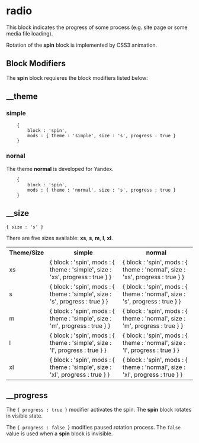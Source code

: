 # radio

This block indicates the progress of some process (e.g. site page or some media file loading).

Rotation of the **spin** block is implemented by CSS3 animation.

## Block Modifiers

The **spin** block requieres the block modifiers listed below:

## __theme


### simple

````
    {
        block : 'spin',
        mods : { theme : 'simple', size : 's', progress : true }
    }
````

### nornal

The theme **normal** is developed for Yandex.

````       
    {
        block : 'spin',
        mods : { theme : 'normal', size : 's', progress : true }
    }
````

## __size

`{ size : 's' }`

There are five sizes available: **xs**, **s**, **m**, **l**, **xl**.

<table>
  <tr>
    <th>Theme/Size</th>
    <th>simple</th>
    <th>normal</th>
  </tr>
  <tr>
    <td>xs</td>
    <td>
    {
        block : 'spin',
        mods : { theme : 'simple', size : 'xs', progress : true }
    }
</td>
    <td>       
    {
        block : 'spin',
        mods : { theme : 'normal', size : 'xs', progress : true }
    }
</td>
  </tr>
  <tr>
    <td>s</td>
    <td>
    {
        block : 'spin',
        mods : { theme : 'simple', size : 's', progress : true }
    }
    </td>
    <td>
    {
        block : 'spin',
        mods : { theme : 'normal', size : 's', progress : true }
    }
    </td>
  </tr>
  <tr>
    <td>m</td>
    <td>
    {
        block : 'spin',
        mods : { theme : 'simple', size : 'm', progress : true }
    }
    </td>
    <td>
    {
        block : 'spin',
        mods : { theme : 'normal', size : 'm', progress : true }
    }
    </td>
  </tr>
  <tr>
    <td>l</td>
    <td>
    {
        block : 'spin',
        mods : { theme : 'simple', size : 'l', progress : true }
    }
    </td>
    <td>
    {
        block : 'spin',
        mods : { theme : 'normal', size : 'l', progress : true }
    }
    </td>
  </tr>
  <tr>
    <td>xl</td>
    <td>
    {
        block : 'spin',
        mods : { theme : 'simple', size : 'xl', progress : true }
    }
    </td>
    <td>
    {
        block : 'spin',
        mods : { theme : 'normal', size : 'xl', progress : true }
    }
    </td>
  </tr>

</table>

## __progress

The `{ progress : true }` modifier activates the spin. The **spin** block rotates in visible state.

The `{ progress : false }` modifies paused rotation process. The `false` value is used when a **spin** block is invisible.